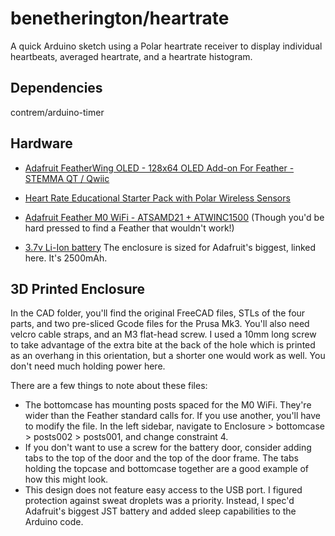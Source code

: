 # benetherington/heartrate
A quick Arduino sketch using a Polar heartrate receiver to display individual
heartbeats, averaged heartrate, and a heartrate histogram.

## Dependencies
contrem/arduino-timer

## Hardware

* [Adafruit FeatherWing OLED - 128x64 OLED Add-on For Feather - STEMMA QT / Qwiic](https://www.adafruit.com/product/4650)

* [Heart Rate Educational Starter Pack with Polar Wireless Sensors](https://www.adafruit.com/product/1077)

* [Adafruit Feather M0 WiFi - ATSAMD21 + ATWINC1500](https://www.adafruit.com/product/3010) (Though you'd be hard
  pressed to find a Feather that wouldn't work!)

* [3.7v Li-Ion battery](https://www.adafruit.com/product/328) The enclosure is sized for Adafruit's biggest, linked
  here. It's 2500mAh.

## 3D Printed Enclosure
In the CAD folder, you'll find the original FreeCAD files, STLs of the four
parts, and two pre-sliced Gcode files for the Prusa Mk3. You'll also need velcro
cable straps, and an M3 flat-head screw. I used a 10mm long screw to take
advantage of the extra bite at the back of the hole which is printed as an
overhang in this orientation, but a shorter one would work as well. You don't
need much holding power here.

There are a few things to note about these files:
* The bottomcase has mounting posts spaced for the M0 WiFi. They're wider than
  the Feather standard calls for. If you use another, you'll have to modify the
  file. In the left sidebar, navigate to Enclosure > bottomcase > posts002 >
  posts001, and change constraint 4.
* If you don't want to use a screw for the battery door, consider adding tabs to
  the top of the door and the top of the door frame. The tabs holding the
  topcase and bottomcase together are a good example of how this might look.
* This design does not feature easy access to the USB port. I figured protection
  against sweat droplets was a priority. Instead, I spec'd Adafruit's biggest
  JST battery and added sleep capabilities to the Arduino code.
